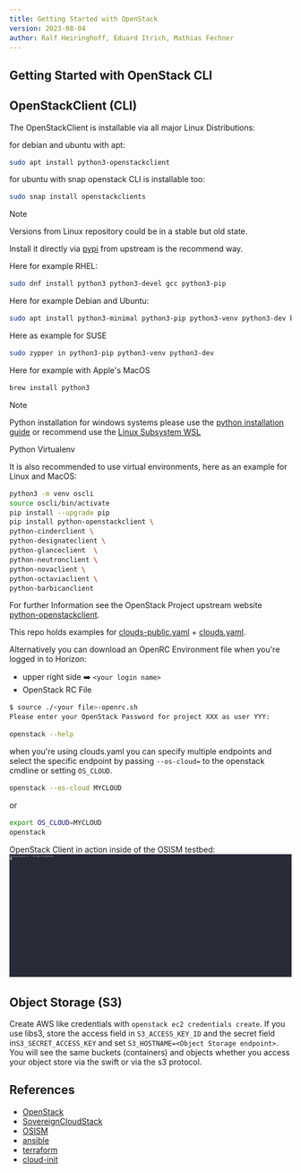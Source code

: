 ```yaml
---
title: Getting Started with OpenStack
version: 2023-08-04
author: Ralf Heiringhoff, Eduard Itrich, Mathias Fechner
---
```


## Getting Started with OpenStack CLI

## OpenStackClient (CLI)

The OpenStackClient is installable via all major Linux Distributions:

for debian and ubuntu with apt:

```bash
sudo apt install python3-openstackclient
```

for ubuntu with snap openstack CLI is installable too:

```bash
sudo snap install openstackclients
```

>[!NOTE]
>Versions from Linux repository could be in a stable but old state.

Install it directly via [pypi](https://pypi.org/project/python-openstackclient)
from upstream is the recommend way.

Here for example RHEL:

```bash
sudo dnf install python3 python3-devel gcc python3-pip
```

Here for example Debian and Ubuntu:

```bash
sudo apt install python3-minimal python3-pip python3-venv python3-dev build-essential
```

 Here as example for SUSE

```bash
sudo zypper in python3-pip python3-venv python3-dev
```

Here for example with Apple's MacOS

```bash
brew install python3
```

>[!NOTE]
>Python installation for windows systems please use the [python installation guide](https://www.python.org/downloads/windows/)
>or recommend use the [Linux Subsystem WSL](https://learn.microsoft.com/de-de/windows/wsl/install)

Python Virtualenv

It is also recommended to use virtual environments, here as an example for
Linux and MacOS:

```bash
python3 -m venv oscli
source oscli/bin/activate
pip install --upgrade pip
pip install python-openstackclient \
python-cinderclient \
python-designateclient \
python-glanceclient  \
python-neutronclient \
python-novaclient \
python-octaviaclient \
python-barbicanclient

```

For further Information see the OpenStack Project upstream website
[python-openstackclient](https://docs.openstack.org/python-openstackclient/latest/index.html).

This repo holds examples for [clouds-public.yaml](clouds-public.yaml) + [clouds.yaml](clouds.yaml.sample).

Alternatively you can download an OpenRC Environment file when you're logged
in to Horizon:

- upper right side :arrow_right: `<your login name>`
- OpenStack RC File

```bash
$ source ./<your file>-openrc.sh
Please enter your OpenStack Password for project XXX as user YYY:
```

```bash
openstack --help
```

when you're using clouds.yaml you can specify multiple endpoints and
select the specific endpoint by passing `--os-cloud=` to the
openstack cmdline or setting `OS_CLOUD`.

```bash
openstack --os-cloud MYCLOUD
```

or

```bash
export OS_CLOUD=MYCLOUD
openstack
```

OpenStack Client in action inside of the OSISM testbed:
![Example OpenStackClient in testbed](getting_started_openstack_anim.gif)

## Object Storage (S3)

Create AWS like credentials with `openstack ec2 credentials create`.
If you use libs3, store the access field in `S3_ACCESS_KEY_ID` and the secret
field in`S3_SECRET_ACCESS_KEY` and set `S3_HOSTNAME=<Object Storage endpoint>`.
You will see the same buckets (containers) and objects whether you access your
object store via the swift or via the s3 protocol.

## References

- [OpenStack](https://www.openstack.org "OpenStack Site")
- [SovereignCloudStack](https://github.com/SovereignCloudStack "SovereignCloudStack on github")
- [OSISM](https://github.com/osism "OSISM on github")
- [ansible](https://docs.ansible.com/ansible/latest/collections/openstack/cloud/index.html "Ansible Module OpenStack")
- [terraform](https://registry.terraform.io/providers/terraform-provider-openstack/openstack/latest/docs "OpenStack Terraform Provider")
- [cloud-init](https://cloudinit.readthedocs.io/en/latest/ "cloud-init documentation")
